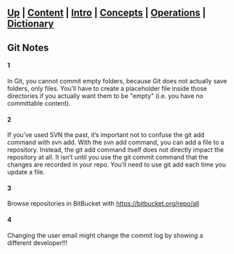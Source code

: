[**Up**](appendix.md) |
[**Content**](../README.md) |
[**Intro**](../01-Introduction/introduction.md) |
[**Concepts**](../02-Concepts/concepts.md) |
[**Operations**](../03-Operations/operations.md) |
[**Dictionary**](../04-Appendix/dictionary.md)
-------------------------------------------------------------------------------

## Git Notes

#### 1
In Git, you cannot commit empty folders, because Git does not actually save
folders, only files. You'll have to create a placeholder file inside those
directories if you actually want them to be "empty" (i.e. you have no
committable content).

#### 2
If you’ve used SVN the past, it’s important not to confuse the git add command
with svn add. With the svn add command, you can add a file to a repository.
Instead, the git add command itself does not directly impact the repository at
all. It isn’t until you use the git commit command that the changes are
recorded in your repo. You’ll need to use git add each time you update a file.

#### 3
Browse repositories in BitBucket with https://bitbucket.org/repo/all

#### 4
Changing the user email might change the commit log by showing a different
developer!!!
